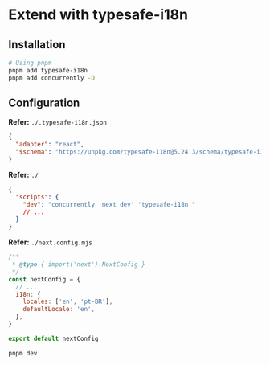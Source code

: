 # Extend with typesafe-i18n

## Installation

```sh
# Using pnpm
pnpm add typesafe-i18n
pnpm add concurrently -D
```

## Configuration

**Refer:** `./.typesafe-i18n.json`

```json
{
  "adapter": "react",
  "$schema": "https://unpkg.com/typesafe-i18n@5.24.3/schema/typesafe-i18n.json"
}
```

**Refer:** `./`

```json
{
  "scripts": {
    "dev": "concurrently 'next dev' 'typesafe-i18n'"
    // ...
  }
}
```

**Refer:** `./next.config.mjs`

```mjs
/**
 * @type { import('next').NextConfig }
 */
const nextConfig = {
  // ...
  i18n: {
    locales: ['en', 'pt-BR'],
    defaultLocale: 'en',
  },
}

export default nextConfig
```

```sh
pnpm dev
```
